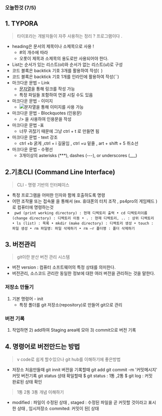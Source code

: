 ### 오늘한것 (7/5)

## 1. TYPORA

> 타이포라는 개발자들이 자주 사용하는 정리 ? 프로그램이다 .

- heading은 문서의 제목이나 소제목으로 사용 !
  - #의 개수에 따라 	
  - 오롯이 제목과 소제목의 용도로만 사용되어야 한다.
- List는 순서가 있는 리스트(ol)와 순서가 없는 리스트(ul)로 구성
- 코드 블록은 backtick 기호 3개를 활용하여 작성(``` ```)
- 코드 블록은 backtick 기호 1개를 인라인에 활용하여 작성(``)
- 마크다운 문법 – Link
  -  [문자열](url)을 통해 링크를 작성 가능
  - 특정 파일들 포함하여 연결 시킬 수도 있음
- 마크다운 문법 - 이미지 
  - ![문자열](url)을 통해 이미지를 사용 가능
- 마크다운 문법 - Blockquotes (인용문)
  - /> 을 사용하여 인용문을 작성
- 마크다운 문법 -표
  - 너무 귀찮기 때문에 그냥  ctrl + t 로 만들면 됨
- 마크다운 문법 - text 강조 
  - ctrl +b 굵게 ,ctrl + i 길울임 , ctrl +u 밑줄 , art + shift + 5 취소선  
- 마크다운 문법 - 수평선 
  - 3개이상의 asterisks (***), dashes (---), or underscores (___)

## 2.기초CLI (Command Line Interface)

>CLI - 명령 기반의 인터페이스

-  특정 프로그램을 어떠한 인자와 함께 호출하도록 명령
-  어떤 조작물 또는 접속물 을 통해서 (ex. 휴대폰의 터치 조작 , ps4pro의 게임패드 ) 로 컴퓨터에 명령하는것
-  ` pwd (print working directory) : 현재 디렉토리 출력 • cd 디렉토리이름(change directory) : 디렉토리 이동 • . : 현재 디렉토리, .. : 상위 디렉토리 • ls (list) : 목록 • mkdir (make directory) : 디렉토리 생성 • touch : 파일 생성 • rm 파일명: 파일 삭제하기 • rm –r 폴더명 : 폴더 삭제하기`

## 3. 버전관리 

> git이란 분산 버전 관리 시스템

- 버전 version : 컴퓨터 소프트웨어의 특정 상태를 의미한다.
- 버전관리, 소스코드 관리란 동일한 정보에 대한 여러 버전을 관리하는 것을 말한다.



### 저장소 만들기

1. 기본 명령어 - init
   - 특정 폴더를  git 저장소(repository)로 만들어 git으로 관리 

### 버전 기록 

1. 작업하면 2) add하여 Staging area에 모아 3) commit으로 버전 기록

## 4. 명령어로 버전만드는 방법 

> v code로 쉽게 할수있으나 git hub를 이해하기에 좋은방법

* 저장소 처음만들때 
  git innit
  버전을 기록할때 
  git add 
  git commit -m '커밋메시지' 커밋 버전기록 
  git status 상태 확일할때 
  $ git status : 1통 ,2통
  $ git log : 커밋 완료된 상태 확인 

> 1통 2통 3통 개념 이해하기

* modified : 파일이 수정된 상태  , 
  staged : 수정된 파일을 곧 커밋할 것이라고 표시한 상태 , 임시저장소 
  commited: 커밋이 된[ 상태 

